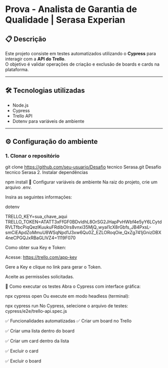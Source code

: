 # Prova - Analista de Garantia de Qualidade | Serasa Experian

## 📋 Descrição

Este projeto consiste em testes automatizados utilizando o **Cypress** para interagir com a **API do Trello**.  
O objetivo é validar operações de criação e exclusão de boards e cards na plataforma.

---

## 🛠️ Tecnologias utilizadas

- Node.js
- Cypress
- Trello API
- Dotenv para variáveis de ambiente

---

## ⚙️ Configuração do ambiente

### 1. Clonar o repositório


git clone https://github.com/seu-usuario/Desafio tecnico Serasa.git
Desafio tecnico Serasa
2. Instalar dependências

npm install
🔑 Configurar variáveis de ambiente
Na raiz do projeto, crie um arquivo .env.

Insira as seguintes informações:

dotenv

TRELLO_KEY=sua_chave_aqui
TRELLO_TOKEN=ATATT3xFfGF0BDvldhL8OrSG2JHapPvHWbf4e5yY6LCytdRVLTfbcPiqQezlKuukuFRdibOIrs8vnxi35MjQ_wyaI1cX8rGbfs_JB4PxsL-smCiEApdZoMmuU8WSqNpd1J3xw6Qu0Z_EZLORoqOie_QxZg741jGnizDBX4neCPGQJxRBaGLlVZ4=1119F070

Como obter sua Key e Token:

Acesse: https://trello.com/app-key

Gere a Key e clique no link para gerar o Token.

Aceite as permissões solicitadas.

🚀 Como executar os testes
Abra o Cypress com interface gráfica:

npx cypress open
Ou execute em modo headless (terminal):

npx cypress run
No Cypress, selecione o arquivo de testes:
cypress/e2e/trello-api.spec.js

✅ Funcionalidades automatizadas
✅ Criar um board no Trello

✅ Criar uma lista dentro do board

✅ Criar um card dentro da lista

✅ Excluir o card

✅ Excluir o board
